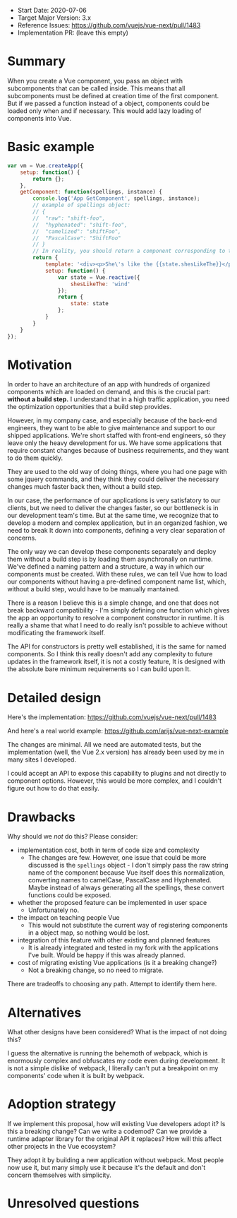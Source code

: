 - Start Date: 2020-07-06
- Target Major Version: 3.x
- Reference Issues: https://github.com/vuejs/vue-next/pull/1483
- Implementation PR: (leave this empty)

# Summary

When you create a Vue component, you pass an object with subcomponents that can be called inside.
This means that all subcomponents must be defined at creation time of the first component.
But if we passed a function instead of a object, components could be loaded only when and if
necessary. This would add lazy loading of components into Vue.

# Basic example

```javascript
var vm = Vue.createApp({
	setup: function() {
		return {};
	},
	getComponent: function(spellings, instance) {
		console.log('App GetComponent', spellings, instance);
		// example of spellings object:
		// {
		// 	"raw": "shift-foo",
		// 	"hyphenated": "shift-foo",
		// 	"camelized": "shiftFoo",
		// 	"PascalCase": "ShiftFoo"
		// }
		// In reality, you should return a component corresponding to the name in the object above
		return {
			template: '<div><p>She\'s like the {{state.shesLikeThe}}</p></div>',
			setup: function() {
				var state = Vue.reactive({
					shesLikeThe: 'wind'
				});
				return {
					state: state
				};
			}
		}
	}
});
```

# Motivation

In order to have an architecture of an app with hundreds of organized components which are loaded on demand, and this is the crucial part: **without a build step.** I understand that in a high traffic application, you need the optimization opportunities that a build step provides.

However, in my company case, and especially because of the back-end engineers, they want to be able to give maintenance and support to our shipped applications. We're short staffed with front-end engineers, só they leave only the heavy development for us. We have some applications that require constant changes because of business requirements, and they want to do them quickly.

They are used to the old way of doing things, where you had one page with some jquery commands, and they think they could deliver the necessary changes much faster back then, without a build step.

In our case, the performance of our applications is very satisfatory to our clients, but we need to deliver the changes faster, so our bottleneck is in our development team's time. But at the same time, we recognize that to develop a modern and complex application, but in an organized fashion, we need to break It down into components, defining a very clear separation of concerns.

The only way we can develop these components separately and deploy them without a build step is by loading them asynchronally on runtime. We've defined a naming pattern and a structure, a way in which our components must be created. With these rules, we can tell Vue how to load our components without having a pre-defined component name list, which, without a build step, would have to be manually mantained.

There is a reason I believe this is a simple change, and one that does not break backward compatibility - I'm simply defining one function which gives the app an opportunity to resolve a component constructor in runtime. It is really a shame that what I need to do really isn't possible to achieve without modificating the framework itself.

The API for constructors is pretty well established, it is the same for named components. So I think this really doesn't add any complexity to future updates in the framework itself, it is not a costly feature, It is designed with the absolute bare minimum requirements so I can build upon It.

# Detailed design

Here's the implementation: https://github.com/vuejs/vue-next/pull/1483

And here's a real world example: https://github.com/arijs/vue-next-example

The changes are minimal. All we need are automated tests, but the implementation (well, the Vue 2.x version) has already been used by me in many sites I developed.

I could accept an API to expose this capability to plugins and not directly to component options. However, this would be more complex, and I couldn't figure out how to do that easily.

# Drawbacks

Why should we *not* do this? Please consider:

- implementation cost, both in term of code size and complexity
  - The changes are few. However, one issue that could be more discussed is the `spellings` object - I don't simply pass the raw string name of the component because Vue itself does this normalization, converting names to camelCase, PascalCase and Hyphenated. Maybe instead of always generating all the spellings, these convert functions could be exposed.
- whether the proposed feature can be implemented in user space
  - Unfortunately no.
- the impact on teaching people Vue
  - This would not substitute the current way of registering components in a object map, so nothing would be lost.
- integration of this feature with other existing and planned features
  - It is already integrated and tested in my fork with the applications I've built. Would be happy if this was already planned.
- cost of migrating existing Vue applications (is it a breaking change?)
  - Not a breaking change, so no need to migrate.

There are tradeoffs to choosing any path. Attempt to identify them here.

# Alternatives

What other designs have been considered? What is the impact of not doing this?

I guess the alternative is running the behemoth of webpack, which is enormously complex and obfuscates my code even during development. It is not a simple dislike of webpack, I literally can't put a breakpoint on my components' code when it is built by webpack.

# Adoption strategy

If we implement this proposal, how will existing Vue developers adopt it? Is
this a breaking change? Can we write a codemod? Can we provide a runtime adapter library for the original API it replaces? How will this affect other projects in the Vue ecosystem?

They adopt it by building a new application without webpack. Most people now use it, but many simply use it because it's the default and don't concern themselves with simplicity.

# Unresolved questions

